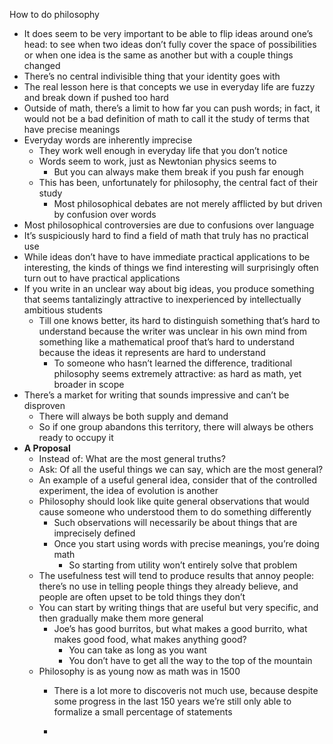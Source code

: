 How to do philosophy

- It does seem to be very important to be able to flip ideas around one’s head: to see when two ideas don’t fully cover the space of possibilities or when one idea is the same as another but with a couple things changed
- There’s no central indivisible thing that your identity goes with
- The real lesson here is that concepts we use in everyday life are fuzzy and break down if pushed too hard
- Outside of math, there’s a limit to how far you can push words; in fact, it would not be a bad definition of math to call it the study of terms that have precise meanings
- Everyday words are inherently imprecise
	- They work well enough in everyday life that you don’t notice
	- Words seem to work, just as Newtonian physics seems to
		- But you can always make them break if you push far enough
	- This has been, unfortunately for philosophy, the central fact of their study
		- Most philosophical debates are not merely afflicted by but driven by confusion over words
- Most philosophical controversies are due to confusions over language
- It’s suspiciously hard to find a field of math that truly has no practical use
- While ideas don’t have to have immediate practical applications to be interesting, the kinds of things we find interesting will surprisingly often turn out to have practical applications
- If you write in an unclear way about big ideas, you produce something that seems tantalizingly attractive to inexperienced by intellectually ambitious students
	- Till one knows better, its hard to distinguish something that’s hard to understand because the writer was unclear in his own mind from something like a mathematical proof that’s hard to understand because the ideas it represents are hard to understand
		- To someone who hasn’t learned the difference, traditional philosophy seems extremely attractive: as hard as math, yet broader in scope
- There’s a market for writing that sounds impressive and can’t be disproven
	- There will always be both supply and demand
	- So if one group abandons this territory, there will always be others ready to occupy it
- **A Proposal**
	- Instead of: What are the most general truths?
	- Ask: Of all the useful things we can say, which are the most general?
	- An example of a useful general idea, consider that of the controlled experiment, the idea of evolution is another
	- Philosophy should look like quite general observations that would cause someone who understood them to do something differently
		- Such observations will necessarily be about things that are imprecisely defined
		- Once you start using words with precise meanings, you’re doing math
			- So starting from utility won’t entirely solve that problem
	- The usefulness test will tend to produce results that annoy people: there’s no use in telling people things they already believe, and people are often upset to be told things they don’t
	- You can start by writing things that are useful but very specific, and then gradually make them more general
		- Joe’s has good burritos, but what makes a good burrito, what makes good food, what makes anything good?
			- You can take as long as you want
			- You don’t have to get all the way to the top of the mountain
	- Philosophy is as young now as math was in 1500
		- There is a lot more to discoveris not much use, because despite some progress in the last 150 years we’re still only able to formalize a small percentage of statements

		- 

